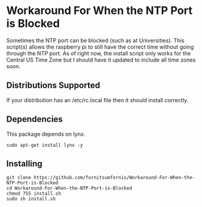 # Workaround For When the NTP Port is Blocked 
Sometimes the NTP port can be blocked (such as at Universities).  This script(s) allows the raspberry pi to still have the correct time without going through the NTP port.  As of right now, the install script only works for the Central US Time Zone but I should have it updated to include all time zones soon.

## Distributions Supported
If your distribution has an /etc/rc.local file then it should install correctly.

## Dependencies

This package depends on lynx.  

    sudo apt-get install lynx -y

## Installing

    git clone https://github.com/fornitsumfornis/Workaround-For-When-the-NTP-Port-is-Blocked
    cd Workaround-For-When-the-NTP-Port-is-Blocked
    chmod 755 install.sh
    sudo sh install.sh
